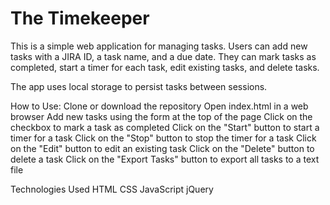 # The Timekeeper
This is a simple web application for managing tasks. Users can add new tasks with a JIRA ID, a task name, and a due date. They can mark tasks as completed, start a timer for each task, edit existing tasks, and delete tasks.

The app uses local storage to persist tasks between sessions.

How to Use:
Clone or download the repository
Open index.html in a web browser
Add new tasks using the form at the top of the page
Click on the checkbox to mark a task as completed
Click on the "Start" button to start a timer for a task
Click on the "Stop" button to stop the timer for a task
Click on the "Edit" button to edit an existing task
Click on the "Delete" button to delete a task
Click on the "Export Tasks" button to export all tasks to a text file

Technologies Used
HTML
CSS
JavaScript
jQuery
